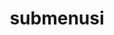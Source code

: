 ---
layout: page
title: submenusi
nav: false
nav_order: 8
dropdown: true
children:
    - title: news
      permalink: /news/
    - title: divider
    - title: projects
      permalink: /projects/
    - title: divider
    - title: blog
      permalink: /blog/
---